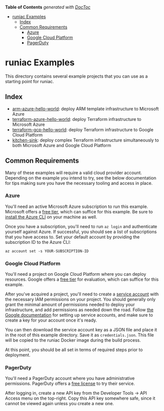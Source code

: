 <!-- START doctoc generated TOC please keep comment here to allow auto update -->
<!-- DON'T EDIT THIS SECTION, INSTEAD RE-RUN doctoc TO UPDATE -->
**Table of Contents**  *generated with [DocToc](https://github.com/thlorenz/doctoc)*

- [runiac Examples](#runiac-examples)
  - [Index](#index)
  - [Common Requirements](#common-requirements)
    - [Azure](#azure)
    - [Google Cloud Platform](#google-cloud-platform)
    - [PagerDuty](#pagerduty)

<!-- END doctoc generated TOC please keep comment here to allow auto update -->

# runiac Examples

This directory contains several example projects that you can use as a starting point for runiac.

## Index

* [arm-azure-hello-world](terraform-azure-hello-world/): deploy ARM template infrastructure to Microsoft Azure
* [terraform-azure-hello-world](terraform-azure-hello-world/): deploy Terraform infrastructure to Microsoft Azure
* [terraform-gcp-hello-world](terraform-gcp-hello-world/): deploy Terraform infrastructure to Google Cloud Platform
* [kitchen-sink](kitchen-sink): deploy complex Terraform infrastructure simultaneously to both Microsoft Azure and Google Cloud Platform

## Common Requirements

Many of these examples will require a valid cloud provider account. Depending on the example you intend to try,
see the below documentation for tips making sure you have the necessary tooling and access in place.

### Azure

You'll need an active Microsoft Azure subscription to run this example. Microsoft offers a [free tier](https://azure.microsoft.com/en-us/free/), which
can suffice for this example. Be sure to [install the Azure CLI](https://docs.microsoft.com/en-us/cli/azure/install-azure-cli) on your machine as well.

Once you have a subscription, you'll need to run `az login` and authenticate yourself against Azure. If successful, you should see
a list of subscriptions that you have access to. Set your default account by providing the subscription ID to the Azure CLI:

`az account set -s YOUR-SUBSCRIPTION-ID`

### Google Cloud Platform

You'll need a project on Google Cloud Platform where you can deploy resources. Google offers a [free tier](https://cloud.google.com/free) for
evaluation, which can suffice for this example.

After you've acquired a project, you'll need to create a [service account](https://cloud.google.com/iam/docs/service-accounts) with the necessary
IAM permissions on your project. You should generally only grant the minimal amount of permissions needed to deploy your infrastructure, and add
permissions as needed down the road. Follow [the Google documentation](https://cloud.google.com/iam/docs/creating-managing-service-account-keys) 
for setting up service accounts, and make sure to create a key for your account once it's ready.

You can then download the service account key as a JSON file and place it in the root of this example directory. Save it as `credentials.json`.
This file will be copied to the runiac Docker image during the build process.

At this point, you should be all set in terms of required steps prior to deployment.

### PagerDuty

You'll need a PagerDuty account where you have administrative permissions. PagerDuty offers a [free license](https://www.pagerduty.com/sign-up-free/?type=free) to try their service. 

After logging in, create a new API key from the Developer Tools -> API Access menu on the top-right. Copy this API key somewhere safe,
since it cannot be viewed again unless you create a new one.
